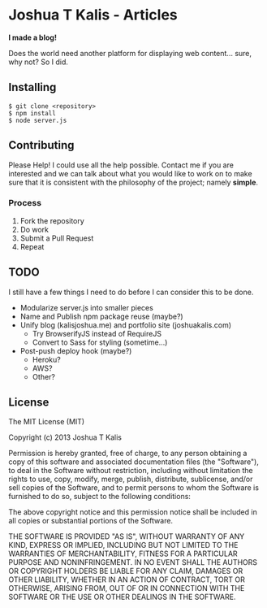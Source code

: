 # Joshua T Kalis - Articles

**I made a blog!**

Does the world need another platform for displaying web content... sure, why not? So I did.

## Installing

    $ git clone <repository>
    $ npm install
    $ node server.js

## Contributing

Please Help! I could use all the help possible. Contact me if you are interested and we can talk about what you would like to work on to make sure that it is consistent with the philosophy of the project; namely **simple**.

### Process

  1. Fork the repository
  2. Do work
  3. Submit a Pull Request
  4. Repeat

## TODO

I still have a few things I need to do before I can consider this to be done.

  - Modularize server.js into smaller pieces
  - Name and Publish npm package reuse (maybe?)
  - Unify blog (kalisjoshua.me) and portfolio site (joshuakalis.com)
    - Try BrowserifyJS instead of RequireJS
    - Convert to Sass for styling (sometime...)
  - Post-push deploy hook (maybe?)
    - Heroku?
    - AWS?
    - Other?

## License

The MIT License (MIT)

Copyright (c) 2013 Joshua T Kalis

Permission is hereby granted, free of charge, to any person obtaining a copy
of this software and associated documentation files (the "Software"), to deal
in the Software without restriction, including without limitation the rights
to use, copy, modify, merge, publish, distribute, sublicense, and/or sell
copies of the Software, and to permit persons to whom the Software is
furnished to do so, subject to the following conditions:

The above copyright notice and this permission notice shall be included in
all copies or substantial portions of the Software.

THE SOFTWARE IS PROVIDED "AS IS", WITHOUT WARRANTY OF ANY KIND, EXPRESS OR
IMPLIED, INCLUDING BUT NOT LIMITED TO THE WARRANTIES OF MERCHANTABILITY,
FITNESS FOR A PARTICULAR PURPOSE AND NONINFRINGEMENT. IN NO EVENT SHALL THE
AUTHORS OR COPYRIGHT HOLDERS BE LIABLE FOR ANY CLAIM, DAMAGES OR OTHER
LIABILITY, WHETHER IN AN ACTION OF CONTRACT, TORT OR OTHERWISE, ARISING FROM,
OUT OF OR IN CONNECTION WITH THE SOFTWARE OR THE USE OR OTHER DEALINGS IN
THE SOFTWARE.
